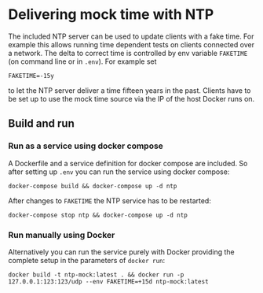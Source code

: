 # Delivering mock time with NTP

The included NTP server can be used to update clients with a fake time. For example this allows running time dependent tests on clients connected over a network.
The delta to correct time is controlled by env variable `FAKETIME` (on command line or in `.env`).
For example set

    FAKETIME=-15y

to let the NTP server deliver a time fifteen years in the past.
Clients have to be set up to use the mock time source via the IP of the host Docker runs on.

## Build and run

### Run as a service using docker compose

A Dockerfile and a service definition for docker compose are included. 
So after setting up `.env` you can run the service using docker compose:

    docker-compose build && docker-compose up -d ntp

After changes to `FAKETIME` the NTP service has to be restarted:

    docker-compose stop ntp && docker-compose up -d ntp

### Run manually using Docker

Alternatively you can run the service purely with Docker providing the complete setup in the parameters of `docker run`:

    docker build -t ntp-mock:latest . && docker run -p 127.0.0.1:123:123/udp --env FAKETIME=+15d ntp-mock:latest

